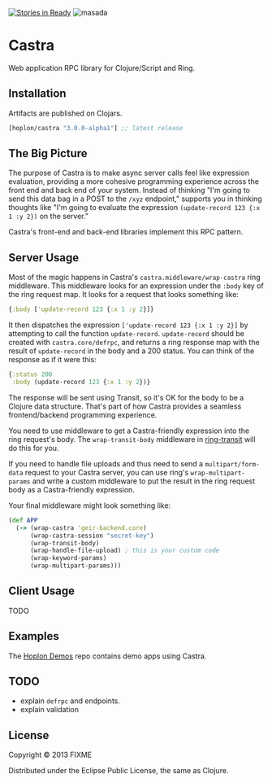 [![Stories in Ready](https://badge.waffle.io/tailrecursion/castra.png?label=ready&title=Ready)](https://waffle.io/tailrecursion/castra)
![masada][2]

# Castra

Web application RPC library for Clojure/Script and Ring.

## Installation

Artifacts are published on Clojars.

[](dependency)
```clojure
[hoplon/castra "3.0.0-alpha1"] ;; latest release
```
[](/dependency)

## The Big Picture

The purpose of Castra is to make async server calls feel like
expression evaluation, providing a more cohesive programming
experience across the front end and back end of your system. Instead
of thinking "I'm going to send this data bag in a POST to the `/xyz`
endpoint," supports you in thinking thoughts like "I'm going to
evaluate the expression `(update-record 123 {:x 1 :y 2})` on the
server."

Castra's front-end and back-end libraries implement this RPC pattern.

## Server Usage

Most of the magic happens in Castra's `castra.middleware/wrap-castra`
ring middleware. This middleware looks for an expression under the
`:body` key of the ring request map. It looks for a request that looks
something like:

```clojure
{:body ['update-record 123 {:x 1 :y 2}]}
```

It then dispatches the expression `['update-record 123 {:x 1 :y 2}]`
by attempting to call the function `update-record`. `update-record`
should be created with `castra.core/defrpc`, and returns a ring
response map with the result of `update-record` in the body and a 200
status. You can think of the response as if it were this:

```clojure
{:status 200
 :body (update-record 123 {:x 1 :y 2})}
```

The response will be sent using Transit, so it's OK for the body to be
a Clojure data structure. That's part of how Castra provides a
seamless frontend/backend programming experience.

You need to use middleware to get a Castra-friendly expression into
the ring request's body. The `wrap-transit-body` middleware in
[ring-transit](https://github.com/jalehman/ring-transit) will do this
for you.

If you need to handle file uploads and thus need to send a
`multipart/form-data` request to your Castra server, you can use
ring's `wrap-multipart-params` and write a custom middleware to put
the result in the ring request body as a Castra-friendly expression.

Your final middleware might look something like:

```clojure
(def APP
  (-> (wrap-castra 'geir-backend.core)
      (wrap-castra-session "secret-key")
      (wrap-transit-body)
      (wrap-handle-file-upload) ; this is your custom code
      (wrap-keyword-params)
      (wrap-multipart-params)))
```

## Client Usage

TODO

## Examples

The [Hoplon Demos][1] repo contains demo apps using Castra.

## TODO

* explain `defrpc` and endpoints.
* explain validation

## License

Copyright © 2013 FIXME

Distributed under the Eclipse Public License, the same as Clojure.

[1]: https://github.com/hoplon/demos
[2]: https://raw.github.com/hoplon/castra/master/img/Masada.png
